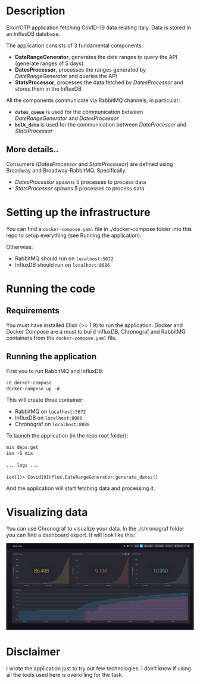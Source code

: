 # Description

Elixir/OTP application fetching CoVID-19 data relating Italy.
Data is stored in an InfluxDB database. 

The application consists of 3 fundamental components:

- __DateRangeGenerator__, generates the date ranges to query the API (generate ranges of 5 days)
- __DatesProcessor__, processes the ranges generated by _DateRangeGenerator_ and queries the API
- __StatsProcessor__, processes the data fetched by _DatesProcessor_ and stores them in the InfluxDB

All the components communicate via RabbitMQ channels, in particular:

- __`dates_queue`__ is used for the communication between _DateRangeGenerator_ and _DatesProcessor_
- __`bulk_data`__ is used for the communication between _DateProcessor_ and _StatsProcessor_

## More details..

Consumers (_DatesProcessor_ and _StatsProcessor_) are defined using Broadway and Broadway-RabbitMQ.
Specifically:

- _DatesProcessor_ spawns 5 processes to process data
- _StatsProcessor_ spawns 5 processes to process data

# Setting up the infrastructure

You can find a `docker-compose.yaml` file in ./docker-compose folder into this repo to setup everything (see Running the application).

Otherwise:

- RabbitMQ should run on `localhost:5672`
- InfluxDB should run on `localhost:8086`

# Running the code

## Requirements
You must have installed Elixir (>= 1.9) to run the application. 
Docker and Docker Compose are a must to build InfluxDB, Chronograf and RabbitMQ containers from the `docker-compose.yaml` file.

## Running the application

First you to run RabbitMQ and InfluxDB:

```
cd docker-compose
docker-compose up -d
```
This will create three container:

- RabbitMQ on `localhost:5672`
- InfluxDB on `localhost:8086`
- Chronograf on `localhost:8888`

To launch the application (in the repo root folder):

```
mix deps.get
iex -S mix

... logs ...

iex(1)> Covid19Influx.DateRangeGenerator.generate_dates()
```

And the application will start fetching data and processing it.

# Visualizing data

You can use Chronograf to visualize your data. In the ./chronograf folder you can find a dashboard export. It will look like this:

![](dashboard.png)

# Disclaimer
I wrote the application just to try out few technologies.
I don't know if using all the tools used here is overkilling for the task.